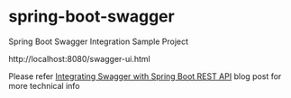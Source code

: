 # spring-boot-swagger

Spring Boot Swagger Integration Sample Project

http://localhost:8080/swagger-ui.html

Please refer [Integrating Swagger with Spring Boot REST API](http://blog.napagoda.com/2017/09/integrating-swagger-with-spring-boot.html) blog post for more technical info
